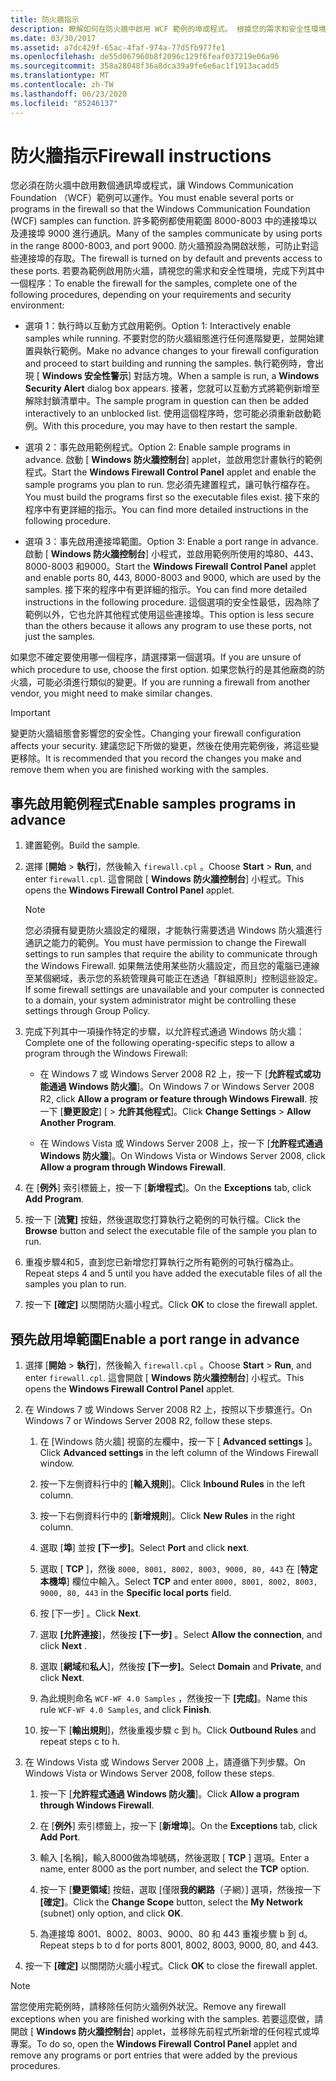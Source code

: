 ```yaml
---
title: 防火牆指示
description: 瞭解如何在防火牆中啟用 WCF 範例的埠或程式。 根據您的需求和安全性環境，使用其中一個程式。
ms.date: 03/30/2017
ms.assetid: a7dc429f-65ac-4faf-974a-77d5fb977fe1
ms.openlocfilehash: de55d067960b8f2096c129f6feaf037219e06a96
ms.sourcegitcommit: 358a28048f36a8dca39a9fe6e6ac1f1913acadd5
ms.translationtype: MT
ms.contentlocale: zh-TW
ms.lasthandoff: 06/23/2020
ms.locfileid: "85246137"
---
```

# <a name="firewall-instructions"></a><span data-ttu-id="04110-104">防火牆指示</span><span class="sxs-lookup"><span data-stu-id="04110-104">Firewall instructions</span></span>

<span data-ttu-id="04110-105">您必須在防火牆中啟用數個通訊埠或程式，讓 Windows Communication Foundation （WCF）範例可以運作。</span><span class="sxs-lookup"><span data-stu-id="04110-105">You must enable several ports or programs in the firewall so that the Windows Communication Foundation (WCF) samples can function.</span></span> <span data-ttu-id="04110-106">許多範例都使用範圍 8000-8003 中的連接埠以及連接埠 9000 進行通訊。</span><span class="sxs-lookup"><span data-stu-id="04110-106">Many of the samples communicate by using ports in the range 8000-8003, and port 9000.</span></span> <span data-ttu-id="04110-107">防火牆預設為開啟狀態，可防止對這些連接埠的存取。</span><span class="sxs-lookup"><span data-stu-id="04110-107">The firewall is turned on by default and prevents access to these ports.</span></span> <span data-ttu-id="04110-108">若要為範例啟用防火牆，請視您的需求和安全性環境，完成下列其中一個程序：</span><span class="sxs-lookup"><span data-stu-id="04110-108">To enable the firewall for the samples, complete one of the following procedures, depending on your requirements and security environment:</span></span>

- <span data-ttu-id="04110-109">選項 1：執行時以互動方式啟用範例。</span><span class="sxs-lookup"><span data-stu-id="04110-109">Option 1: Interactively enable samples while running.</span></span> <span data-ttu-id="04110-110">不要對您的防火牆組態進行任何進階變更，並開始建置與執行範例。</span><span class="sxs-lookup"><span data-stu-id="04110-110">Make no advance changes to your firewall configuration and proceed to start building and running the samples.</span></span> <span data-ttu-id="04110-111">執行範例時，會出現 [ **Windows 安全性警示**] 對話方塊。</span><span class="sxs-lookup"><span data-stu-id="04110-111">When a sample is run, a **Windows Security Alert** dialog box appears.</span></span> <span data-ttu-id="04110-112">接著，您就可以互動方式將範例新增至解除封鎖清單中。</span><span class="sxs-lookup"><span data-stu-id="04110-112">The sample program in question can then be added interactively to an unblocked list.</span></span> <span data-ttu-id="04110-113">使用這個程序時，您可能必須重新啟動範例。</span><span class="sxs-lookup"><span data-stu-id="04110-113">With this procedure, you may have to then restart the sample.</span></span>

- <span data-ttu-id="04110-114">選項 2：事先啟用範例程式。</span><span class="sxs-lookup"><span data-stu-id="04110-114">Option 2: Enable sample programs in advance.</span></span> <span data-ttu-id="04110-115">啟動 [ **Windows 防火牆控制台**] applet，並啟用您計畫執行的範例程式。</span><span class="sxs-lookup"><span data-stu-id="04110-115">Start the **Windows Firewall Control Panel** applet and enable the sample programs you plan to run.</span></span> <span data-ttu-id="04110-116">您必須先建置程式，讓可執行檔存在。</span><span class="sxs-lookup"><span data-stu-id="04110-116">You must build the programs first so the executable files exist.</span></span> <span data-ttu-id="04110-117">接下來的程序中有更詳細的指示。</span><span class="sxs-lookup"><span data-stu-id="04110-117">You can find more detailed instructions in the following procedure.</span></span>

- <span data-ttu-id="04110-118">選項 3：事先啟用連接埠範圍。</span><span class="sxs-lookup"><span data-stu-id="04110-118">Option 3: Enable a port range in advance.</span></span> <span data-ttu-id="04110-119">啟動 [ **Windows 防火牆控制台**] 小程式，並啟用範例所使用的埠80、443、8000-8003 和9000。</span><span class="sxs-lookup"><span data-stu-id="04110-119">Start the **Windows Firewall Control Panel** applet and enable ports 80, 443, 8000-8003 and 9000, which are used by the samples.</span></span> <span data-ttu-id="04110-120">接下來的程序中有更詳細的指示。</span><span class="sxs-lookup"><span data-stu-id="04110-120">You can find more detailed instructions in the following procedure.</span></span> <span data-ttu-id="04110-121">這個選項的安全性最低，因為除了範例以外，它也允許其他程式使用這些連接埠。</span><span class="sxs-lookup"><span data-stu-id="04110-121">This option is less secure than the others because it allows any program to use these ports, not just the samples.</span></span>

<span data-ttu-id="04110-122">如果您不確定要使用哪一個程序，請選擇第一個選項。</span><span class="sxs-lookup"><span data-stu-id="04110-122">If you are unsure of which procedure to use, choose the first option.</span></span> <span data-ttu-id="04110-123">如果您執行的是其他廠商的防火牆，可能必須進行類似的變更。</span><span class="sxs-lookup"><span data-stu-id="04110-123">If you are running a firewall from another vendor, you might need to make similar changes.</span></span>

> [!IMPORTANT]
> <span data-ttu-id="04110-124">變更防火牆組態會影響您的安全性。</span><span class="sxs-lookup"><span data-stu-id="04110-124">Changing your firewall configuration affects your security.</span></span> <span data-ttu-id="04110-125">建議您記下所做的變更，然後在使用完範例後，將這些變更移除。</span><span class="sxs-lookup"><span data-stu-id="04110-125">It is recommended that you record the changes you make and remove them when you are finished working with the samples.</span></span>

## <a name="enable-samples-programs-in-advance"></a><span data-ttu-id="04110-126">事先啟用範例程式</span><span class="sxs-lookup"><span data-stu-id="04110-126">Enable samples programs in advance</span></span>

1. <span data-ttu-id="04110-127">建置範例。</span><span class="sxs-lookup"><span data-stu-id="04110-127">Build the sample.</span></span>

2. <span data-ttu-id="04110-128">選擇 [**開始**  >  **執行**]，然後輸入 `firewall.cpl` 。</span><span class="sxs-lookup"><span data-stu-id="04110-128">Choose **Start** > **Run**, and enter `firewall.cpl`.</span></span> <span data-ttu-id="04110-129">這會開啟 [ **Windows 防火牆控制台**] 小程式。</span><span class="sxs-lookup"><span data-stu-id="04110-129">This opens the **Windows Firewall Control Panel** applet.</span></span>

    > [!NOTE]
    > <span data-ttu-id="04110-130">您必須擁有變更防火牆設定的權限，才能執行需要透過 Windows 防火牆進行通訊之能力的範例。</span><span class="sxs-lookup"><span data-stu-id="04110-130">You must have permission to change the Firewall settings to run samples that require the ability to communicate through the Windows Firewall.</span></span> <span data-ttu-id="04110-131">如果無法使用某些防火牆設定，而且您的電腦已連線至某個網域，表示您的系統管理員可能正在透過「群組原則」控制這些設定。</span><span class="sxs-lookup"><span data-stu-id="04110-131">If some firewall settings are unavailable and your computer is connected to a domain, your system administrator might be controlling these settings through Group Policy.</span></span>

3. <span data-ttu-id="04110-132">完成下列其中一項操作特定的步驟，以允許程式通過 Windows 防火牆：</span><span class="sxs-lookup"><span data-stu-id="04110-132">Complete one of the following operating-specific steps to allow a program through the Windows Firewall:</span></span>

    - <span data-ttu-id="04110-133">在 Windows 7 或 Windows Server 2008 R2 上，按一下 [**允許程式或功能通過 Windows 防火牆**]。</span><span class="sxs-lookup"><span data-stu-id="04110-133">On Windows 7 or Windows Server 2008 R2, click **Allow a program or feature through Windows Firewall**.</span></span> <span data-ttu-id="04110-134">按一下 [**變更設定**] [  >  **允許其他程式**]。</span><span class="sxs-lookup"><span data-stu-id="04110-134">Click **Change Settings** > **Allow Another Program**.</span></span>

    - <span data-ttu-id="04110-135">在 Windows Vista 或 Windows Server 2008 上，按一下 [**允許程式通過 Windows 防火牆**]。</span><span class="sxs-lookup"><span data-stu-id="04110-135">On Windows Vista or Windows Server 2008, click **Allow a program through Windows Firewall**.</span></span>

4. <span data-ttu-id="04110-136">在 [**例外**] 索引標籤上，按一下 [**新增程式**]。</span><span class="sxs-lookup"><span data-stu-id="04110-136">On the **Exceptions** tab, click **Add Program**.</span></span>

5. <span data-ttu-id="04110-137">按一下 [**流覽]** 按鈕，然後選取您打算執行之範例的可執行檔。</span><span class="sxs-lookup"><span data-stu-id="04110-137">Click the **Browse** button and select the executable file of the sample you plan to run.</span></span>

6. <span data-ttu-id="04110-138">重複步驟4和5，直到您已新增您打算執行之所有範例的可執行檔為止。</span><span class="sxs-lookup"><span data-stu-id="04110-138">Repeat steps 4 and 5 until you have added the executable files of all the samples you plan to run.</span></span>

7. <span data-ttu-id="04110-139">按一下 **[確定]** 以關閉防火牆小程式。</span><span class="sxs-lookup"><span data-stu-id="04110-139">Click **OK** to close the firewall applet.</span></span>

## <a name="enable-a-port-range-in-advance"></a><span data-ttu-id="04110-140">預先啟用埠範圍</span><span class="sxs-lookup"><span data-stu-id="04110-140">Enable a port range in advance</span></span>

1. <span data-ttu-id="04110-141">選擇 [**開始**  >  **執行**]，然後輸入 `firewall.cpl` 。</span><span class="sxs-lookup"><span data-stu-id="04110-141">Choose **Start** > **Run**, and enter `firewall.cpl`.</span></span> <span data-ttu-id="04110-142">這會開啟 [ **Windows 防火牆控制台**] 小程式。</span><span class="sxs-lookup"><span data-stu-id="04110-142">This opens the **Windows Firewall Control Panel** applet.</span></span>

2. <span data-ttu-id="04110-143">在 Windows 7 或 Windows Server 2008 R2 上，按照以下步驟進行。</span><span class="sxs-lookup"><span data-stu-id="04110-143">On Windows 7 or Windows Server 2008 R2, follow these steps.</span></span>

    1. <span data-ttu-id="04110-144">在 [Windows 防火牆] 視窗的左欄中，按一下 [ **Advanced settings** ]。</span><span class="sxs-lookup"><span data-stu-id="04110-144">Click **Advanced settings** in the left column of the Windows Firewall window.</span></span>

    2. <span data-ttu-id="04110-145">按一下左側資料行中的 [**輸入規則**]。</span><span class="sxs-lookup"><span data-stu-id="04110-145">Click **Inbound Rules** in the left column.</span></span>

    3. <span data-ttu-id="04110-146">按一下右側資料行中的 [**新增規則**]。</span><span class="sxs-lookup"><span data-stu-id="04110-146">Click **New Rules** in the right column.</span></span>

    4. <span data-ttu-id="04110-147">選取 [**埠**] 並按 **[下一步]**。</span><span class="sxs-lookup"><span data-stu-id="04110-147">Select **Port** and click **next**.</span></span>

    5. <span data-ttu-id="04110-148">選取 [ **TCP** ]，然後 `8000, 8001, 8002, 8003, 9000, 80, 443` 在 [**特定本機埠**] 欄位中輸入。</span><span class="sxs-lookup"><span data-stu-id="04110-148">Select **TCP** and enter `8000, 8001, 8002, 8003, 9000, 80, 443` in the **Specific local ports** field.</span></span>

    6. <span data-ttu-id="04110-149">按 [下一步] 。</span><span class="sxs-lookup"><span data-stu-id="04110-149">Click **Next**.</span></span>

    7. <span data-ttu-id="04110-150">選取 **[允許連接**]，然後按 **[下一步]** 。</span><span class="sxs-lookup"><span data-stu-id="04110-150">Select **Allow the connection**, and click **Next** .</span></span>

    8. <span data-ttu-id="04110-151">選取 [**網域**和**私人**]，然後按 **[下一步]**。</span><span class="sxs-lookup"><span data-stu-id="04110-151">Select **Domain** and **Private**, and click **Next**.</span></span>

    9. <span data-ttu-id="04110-152">為此規則命名 `WCF-WF 4.0 Samples` ，然後按一下 **[完成]**。</span><span class="sxs-lookup"><span data-stu-id="04110-152">Name this rule `WCF-WF 4.0 Samples`, and click **Finish**.</span></span>

    10. <span data-ttu-id="04110-153">按一下 [**輸出規則**]，然後重複步驟 c 到 h。</span><span class="sxs-lookup"><span data-stu-id="04110-153">Click **Outbound Rules** and repeat steps c to h.</span></span>

3. <span data-ttu-id="04110-154">在 Windows Vista 或 Windows Server 2008 上，請遵循下列步驟。</span><span class="sxs-lookup"><span data-stu-id="04110-154">On Windows Vista or Windows Server 2008, follow these steps.</span></span>

    1. <span data-ttu-id="04110-155">按一下 [**允許程式通過 Windows 防火牆**]。</span><span class="sxs-lookup"><span data-stu-id="04110-155">Click **Allow a program through Windows Firewall**.</span></span>

    2. <span data-ttu-id="04110-156">在 [**例外**] 索引標籤上，按一下 [**新增埠**]。</span><span class="sxs-lookup"><span data-stu-id="04110-156">On the **Exceptions** tab, click **Add Port**.</span></span>

    3. <span data-ttu-id="04110-157">輸入 [名稱]，輸入8000做為埠號碼，然後選取 [ **TCP** ] 選項。</span><span class="sxs-lookup"><span data-stu-id="04110-157">Enter a name, enter 8000 as the port number, and select the **TCP** option.</span></span>

    4. <span data-ttu-id="04110-158">按一下 [**變更領域**] 按鈕，選取 [僅限**我的網路**（子網）] 選項，然後按一下 **[確定]**。</span><span class="sxs-lookup"><span data-stu-id="04110-158">Click the **Change Scope** button, select the **My Network** (subnet) only option, and click **OK**.</span></span>

    5. <span data-ttu-id="04110-159">為連接埠 8001、8002、8003、9000、80 和 443 重複步驟 b 到 d。</span><span class="sxs-lookup"><span data-stu-id="04110-159">Repeat steps b to d for ports 8001, 8002, 8003, 9000, 80, and 443.</span></span>

4. <span data-ttu-id="04110-160">按一下 **[確定]** 以關閉防火牆小程式。</span><span class="sxs-lookup"><span data-stu-id="04110-160">Click **OK** to close the firewall applet.</span></span>

> [!NOTE]
> <span data-ttu-id="04110-161">當您使用完範例時，請移除任何防火牆例外狀況。</span><span class="sxs-lookup"><span data-stu-id="04110-161">Remove any firewall exceptions when you are finished working with the samples.</span></span> <span data-ttu-id="04110-162">若要這麼做，請開啟 [ **Windows 防火牆控制台**] applet，並移除先前程式所新增的任何程式或埠專案。</span><span class="sxs-lookup"><span data-stu-id="04110-162">To do so, open the **Windows Firewall Control Panel** applet and remove any programs or port entries that were added by the previous procedures.</span></span>
